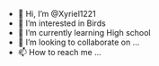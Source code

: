 - 👋 Hi, I’m @Xyriel1221
- 👀 I’m interested in Birds
- 🌱 I’m currently learning High school 
- 💞️ I’m looking to collaborate on ...
- 📫 How to reach me ...

<!---
Xyriel1221/Xyriel1221 is a ✨ special ✨ repository because its `README.md` (this file) appears on your GitHub profile.
You can click the Preview link to take a look at your changes.
--->
